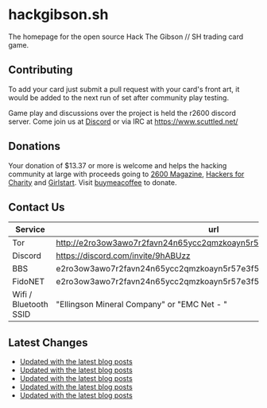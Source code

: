 # hackgibson.sh
The homepage for the open source Hack The Gibson // SH trading card game.


## Contributing

To add your card just submit a pull request with your card's front art, it would be added to the next run of set after community play testing.

Game play and discussions over the project is held the r2600 discord server. Come join us at [Discord](https://discord.com/invite/9hABUzz) or via IRC at https://www.scuttled.net/


## Donations

Your donation of $13.37 or more is welcome and helps the hacking community at large with proceeds going to [2600 Magazine](https://2600.com/), [Hackers for Charity](https://hackersforcharity.org) and [Girlstart](https://girlstart.org).  Visit [buymeacoffee](https://www.buymeacoffee.com/hackgibson.sh) to donate.


## Contact Us

Service | url
-|-
Tor | http://e2ro3ow3awo7r2favn24n65ycc2qmzkoayn5r57e3f56nvjwdcgg32ad.onion
Discord | https://discord.com/invite/9hABUzz
BBS | e2ro3ow3awo7r2favn24n65ycc2qmzkoayn5r57e3f56nvjwdcgg32ad.onion:23
FidoNET | e2ro3ow3awo7r2favn24n65ycc2qmzkoayn5r57e3f56nvjwdcgg32ad.onion:24554
Wifi / Bluetooth SSID | "Ellingson Mineral Company" or "EMC Net - <fidonet address>"

## Latest Changes
<!-- BLOG-POST-LIST:START -->
- [Updated with the latest blog posts](https://github.com/DFW2600/hackgibson.sh/commit/e2e4e19a4fffbe60f62843aaaa6e9154ccdbfde2)
- [Updated with the latest blog posts](https://github.com/DFW2600/hackgibson.sh/commit/dd158866b7a7d5138777f02ad6bc69bef5a624d5)
- [Updated with the latest blog posts](https://github.com/DFW2600/hackgibson.sh/commit/5394b4089ebed9bd5e2c7b171cc8d46bcc4491a9)
- [Updated with the latest blog posts](https://github.com/DFW2600/hackgibson.sh/commit/0f3e5992dffec6c92922d44c5b824b5be3380d59)
- [Updated with the latest blog posts](https://github.com/DFW2600/hackgibson.sh/commit/1e9ffb2cd7d9723ce495ce452732aa1381f5508a)
<!-- BLOG-POST-LIST:END -->

